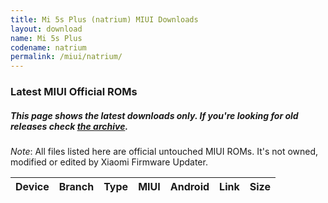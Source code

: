 ```yaml
---
title: Mi 5s Plus (natrium) MIUI Downloads
layout: download
name: Mi 5s Plus
codename: natrium
permalink: /miui/natrium/
---
```

### Latest MIUI Official ROMs
##### This page shows the latest downloads only. If you're looking for old releases check [the archive](/archive/miui/natrium/).
*Note*: All files listed here are official untouched MIUI ROMs. It's not owned, modified or edited by Xiaomi Firmware Updater.

<div class="table-responsive-md" id="table-wrapper">
<table id="miui" class="display dt-responsive compact table table-striped table-hover table-sm">
    <thead class="thead-dark">
        <tr>
            <th>Device</th>
            <th>Branch</th>
            <th>Type</th>
            <th>MIUI</th>
            <th>Android</th>
            <th>Link</th>
            <th>Size</th>
        </tr>
    </thead>
    <script>loadMiuiDownloads('natrium')</script>
</table>
</div>

